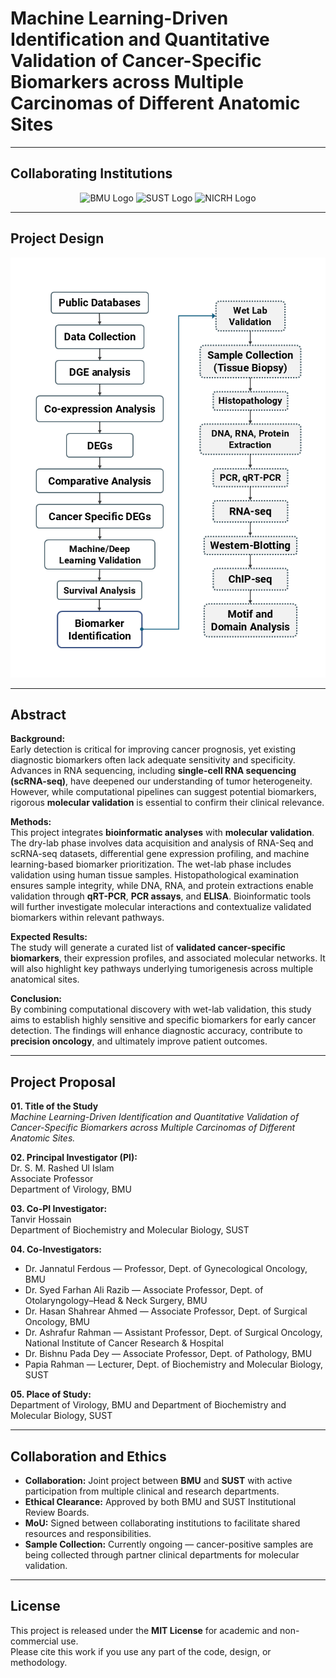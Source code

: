 # Machine Learning-Driven Identification and Quantitative Validation of Cancer-Specific Biomarkers across Multiple Carcinomas of Different Anatomic Sites

---

## Collaborating Institutions

<div align="center">
  <img src="design/Bangladesh_Medical_University_Logo.png" alt="BMU Logo" width="200"/>
  <img src="design/Shahjalal_University_of_Science_and_Technology_logo.png" alt="SUST Logo" width="200"/>
  <img src="design/NICRH_logo.png" alt="NICRH Logo" width="200"/>
</div>

---

## Project Design

![Project Design](BMU_PROJECT/design/Project_Design_Cancer_PG_19_Apr_25.png)

---
## Abstract

**Background:**  
Early detection is critical for improving cancer prognosis, yet existing diagnostic biomarkers often lack adequate sensitivity and specificity. Advances in RNA sequencing, including **single-cell RNA sequencing (scRNA-seq)**, have deepened our understanding of tumor heterogeneity. However, while computational pipelines can suggest potential biomarkers, rigorous **molecular validation** is essential to confirm their clinical relevance.

**Methods:**  
This project integrates **bioinformatic analyses** with **molecular validation**. The dry-lab phase involves data acquisition and analysis of RNA-Seq and scRNA-seq datasets, differential gene expression profiling, and machine learning-based biomarker prioritization. The wet-lab phase includes validation using human tissue samples. Histopathological examination ensures sample integrity, while DNA, RNA, and protein extractions enable validation through **qRT-PCR**, **PCR assays**, and **ELISA**. Bioinformatic tools will further investigate molecular interactions and contextualize validated biomarkers within relevant pathways.

**Expected Results:**  
The study will generate a curated list of **validated cancer-specific biomarkers**, their expression profiles, and associated molecular networks. It will also highlight key pathways underlying tumorigenesis across multiple anatomical sites.

**Conclusion:**  
By combining computational discovery with wet-lab validation, this study aims to establish highly sensitive and specific biomarkers for early cancer detection. The findings will enhance diagnostic accuracy, contribute to **precision oncology**, and ultimately improve patient outcomes.

---

## Project Proposal

**01. Title of the Study**  
*Machine Learning-Driven Identification and Quantitative Validation of Cancer-Specific Biomarkers across Multiple Carcinomas of Different Anatomic Sites.*

**02. Principal Investigator (PI):**  
Dr. S. M. Rashed Ul Islam  
Associate Professor  
Department of Virology, BMU  

**03. Co-PI Investigator:**  
Tanvir Hossain  
Department of Biochemistry and Molecular Biology, SUST  

**04. Co-Investigators:**  
- Dr. Jannatul Ferdous — Professor, Dept. of Gynecological Oncology, BMU  
- Dr. Syed Farhan Ali Razib — Associate Professor, Dept. of Otolaryngology–Head & Neck Surgery, BMU  
- Dr. Hasan Shahrear Ahmed — Associate Professor, Dept. of Surgical Oncology, BMU  
- Dr. Ashrafur Rahman — Assistant Professor, Dept. of Surgical Oncology, National Institute of Cancer Research & Hospital  
- Dr. Bishnu Pada Dey — Associate Professor, Dept. of Pathology, BMU  
- Papia Rahman — Lecturer, Dept. of Biochemistry and Molecular Biology, SUST  

**05. Place of Study:**  
Department of Virology, BMU and Department of Biochemistry and Molecular Biology, SUST  

---

## Collaboration and Ethics

- **Collaboration:** Joint project between **BMU** and **SUST** with active participation from multiple clinical and research departments.  
- **Ethical Clearance:** Approved by both BMU and SUST Institutional Review Boards.  
- **MoU:** Signed between collaborating institutions to facilitate shared resources and responsibilities.  
- **Sample Collection:** Currently ongoing — cancer-positive samples are being collected through partner clinical departments for molecular validation.  

---

## License

This project is released under the **MIT License** for academic and non-commercial use.  
Please cite this work if you use any part of the code, design, or methodology.

